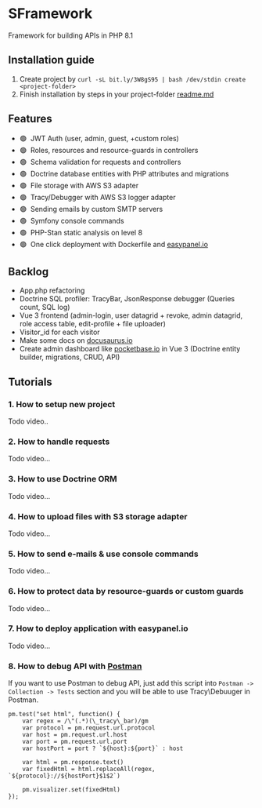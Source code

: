 # SFramework
Framework for building APIs in PHP 8.1

## Installation guide 
1. Create project by `curl -sL bit.ly/3W8gS95 | bash /dev/stdin create <project-folder>`
2. Finish installation by steps in your project-folder [readme.md](https://github.com/strategio-digital/framework/blob/master/template/readme.md)

## Features
- 🟢&nbsp; JWT Auth (user, admin, guest, +custom roles)
- 🟢&nbsp; Roles, resources and resource-guards in controllers
- 🟢&nbsp; Schema validation for requests and controllers
- 🟢&nbsp; Doctrine database entities with PHP attributes and migrations
- 🟢&nbsp; File storage with AWS S3 adapter
- 🟢&nbsp; Tracy/Debugger with AWS S3 logger adapter
- 🟢&nbsp; Sending emails by custom SMTP servers
- 🟢&nbsp; Symfony console commands
- 🟢&nbsp; PHP-Stan static analysis on level 8
- 🟢&nbsp; One click deployment with Dockerfile and [easypanel.io](https://easypanel.io/)

## Backlog
- App.php refactoring
- Doctrine SQL profiler: TracyBar, JsonResponse debugger (Queries count, SQL log)
- Vue 3 frontend (admin-login, user datagrid + revoke, admin datagrid, role access table, edit-profile + file uploader)
- Visitor_id for each visitor
- Make some docs on [docusaurus.io](https://docusaurus.io/)
- Create admin dashboard like [pocketbase.io](https://pocketbase.io/) in Vue 3 (Doctrine entity builder, migrations, CRUD, API)

## Tutorials

### 1. How to setup new project
Todo video..

### 2.  How to handle requests
Todo video...

### 3.  How to use Doctrine ORM
Todo video...

### 4.  How to upload files with S3 storage adapter
Todo video...

### 5.  How to send e-mails & use console commands
Todo video...

### 6.  How to protect data by resource-guards or custom guards
Todo video...

### 7.  How to deploy application with easypanel.io
Todo video...

### 8. How to debug API with [Postman](https://documenter.getpostman.com/view/14885541/2s8YKCGNpF)
If you want to use Postman to debug API, just add this script into `Postman -> Collection -> Tests` section and you will be able to use Tracy\Debuuger in Postman.

```JS
pm.test("set html", function() {
    var regex = /\"(.*)(\_tracy\_bar)/gm
    var protocol = pm.request.url.protocol
    var host = pm.request.url.host
    var port = pm.request.url.port
    var hostPort = port ? `${host}:${port}` : host

    var html = pm.response.text()
    var fixedHtml = html.replaceAll(regex, `${protocol}://${hostPort}$1$2`)

    pm.visualizer.set(fixedHtml)
});
```